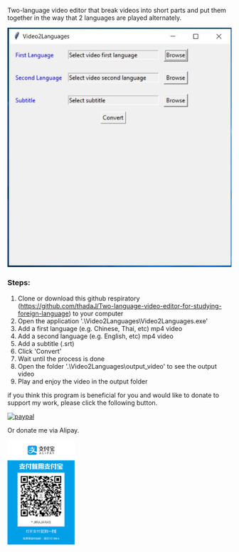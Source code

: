 
Two-language video editor that break videos into short parts and put them together in the way that 2 languages are played alternately.

![](./Pictures/GUI.JPG)

### Steps:

 1. Clone or download this github respiratory (https://github.com/thadaJ/Two-language-video-editor-for-studying-foreign-language) to your computer
 2. Open the application '.\Video2Languages\Video2Languages.exe'
 3. Add a first language (e.g. Chinese, Thai, etc) mp4  video
 4. Add a second language (e.g. English, etc) mp4 video
 5. Add a subtitle (.srt)
 6. Click 'Convert'
 7. Wait until the process is done
 8. Open the folder '.\Video2Languages\output_video' to see the output video
 9. Play and enjoy the video in the output folder 


if you think this program is beneficial for you and would like to donate to support my work, please click the following button.

[![paypal](https://www.paypalobjects.com/en_GB/TH/i/btn/btn_donateCC_LG.gif)](https://www.paypal.com/cgi-bin/webscr?cmd=_s-xclick&hosted_button_id=Q22NBYPTW9DZ4&source=url)

Or donate me via Alipay.

<img src=./Pictures/AlipayQR.jpg width="30%" height="30%">